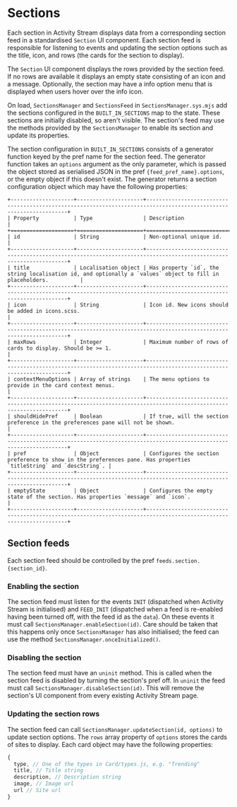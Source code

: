 # Sections

Each section in Activity Stream displays data from a corresponding section feed
in a standardised `Section` UI component. Each section feed is responsible for
listening to events and updating the section options such as the title, icon,
and rows (the cards for the section to display).

The `Section` UI component displays the rows provided by the section feed. If no
rows are available it displays an empty state consisting of an icon and a
message. Optionally, the section may have a info option menu that is displayed
when users hover over the info icon.

On load, `SectionsManager` and `SectionsFeed` in `SectionsManager.sys.mjs` add the
sections configured in the `BUILT_IN_SECTIONS` map to the state. These sections
are initially disabled, so aren't visible. The section's feed may use the
methods provided by the `SectionsManager` to enable its section and update its
properties.

The section configuration in `BUILT_IN_SECTIONS` consists of a generator
function keyed by the pref name for the section feed. The generator function
takes an `options` argument as the only parameter, which is passed the object
stored as serialised JSON in the pref `{feed_pref_name}.options`, or the empty
object if this doesn't exist. The generator returns a section configuration
object which may have the following properties:

```{eval-rst}
+--------------------+---------------------+-------------------------------------------------------------------------------------------------------------------+
| Property           | Type                | Description                                                                                                       |
+====================+=====================+===================================================================================================================+
| id                 | String              | Non-optional unique id.                                                                                           |
+--------------------+---------------------+-------------------------------------------------------------------------------------------------------------------+
| title              | Localisation object | Has property `id`, the string localisation id, and optionally a `values` object to fill in placeholders.          |
+--------------------+---------------------+-------------------------------------------------------------------------------------------------------------------+
| icon               | String              | Icon id. New icons should be added in icons.scss.                                                                 |
+--------------------+---------------------+-------------------------------------------------------------------------------------------------------------------+
| maxRows            | Integer             | Maximum number of rows of cards to display. Should be >= 1.                                                       |
+--------------------+---------------------+-------------------------------------------------------------------------------------------------------------------+
| contextMenuOptions | Array of strings    | The menu options to provide in the card context menus.                                                            |
+--------------------+---------------------+-------------------------------------------------------------------------------------------------------------------+
| shouldHidePref     | Boolean             | If true, will the section preference in the preferences pane will not be shown.                                   |
+--------------------+---------------------+-------------------------------------------------------------------------------------------------------------------+
| pref               | Object              | Configures the section preference to show in the preferences pane. Has properties `titleString` and `descString`. |
+--------------------+---------------------+-------------------------------------------------------------------------------------------------------------------+
| emptyState         | Object              | Configures the empty state of the section. Has properties `message` and `icon`.                                   |
+--------------------+---------------------+-------------------------------------------------------------------------------------------------------------------+
```

## Section feeds

Each section feed should be controlled by the pref `feeds.section.{section_id}`.

### Enabling the section

The section feed must listen for the events `INIT` (dispatched when Activity
Stream is initialised) and `FEED_INIT` (dispatched when a feed is re-enabled
having been turned off, with the feed id as the `data`). On these events it must
call `SectionsManager.enableSection(id)`. Care should be taken that this happens
only once `SectionsManager` has also initialised; the feed can use the method
`SectionsManager.onceInitialized()`.

### Disabling the section

The section feed must have an `uninit` method. This is called when the section
feed is disabled by turning the section's pref off. In `uninit` the feed must
call `SectionsManager.disableSection(id)`. This will remove the section's UI
component from every existing Activity Stream page.

### Updating the section rows

The section feed can call `SectionsManager.updateSection(id, options)` to update
section options. The `rows` array property of `options` stores the cards of
sites to display. Each card object may have the following properties:

```js
{
  type, // One of the types in Card/types.js, e.g. "Trending"
  title, // Title string
  description, // Description string
  image, // Image url
  url // Site url
}
```
